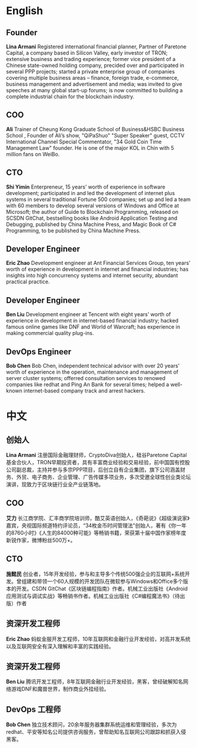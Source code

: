 # English
## Founder

**Lina Armani**
Registered international financial planner, Partner of Paretone Capital, a company based in Silicon Valley, early investor of TRON; extensive business and trading experience; former vice president of a Chinese state-owned holding company, precided over and participated in several PPP projects; started a private enterprise group of companies covering multiple business areas – finance, foreign trade, e-commerce, business management and advertisement and media; was invited to give speeches at many global start-up forums; is now committed to building a complete industrial chain for the blockchain industry.

## COO

**Ali**
Trainer of Cheung Kong Graduate School of Business&HSBC Business School , Founder of Ali’s show, "QiPaShuo" "Super Speaker" guest, CCTV International Channel Special Commentator, "34 Gold Coin Time Management Law" founder. He is one of the major KOL in Chin with 5 million fans on WeiBo.

## CTO

**Shi Yimin**
Enterpreneur, 15 years’ worth of experience in software development; participated in and led the development of internet plus systems in several traditional Fortune 500 companies; set up and led a team with 60 members to develop several versions of Windows and Office at Microsoft; the author of Guide to Blockchain Programming, released on SCSDN GitChat, bestselling books like Android Application Testing and Debugging, published by China Machine Press, and Magic Book of C# Programming, to be published by China Machine Press.

## Developer Engineer

**Eric Zhao**
Development engineer at Ant Financial Services Group, ten years’ worth of experience in development in internet and financial industries; has insights into high concurrency systems and internet security, abundant practical practice.

## Developer Engineer

**Ben Liu**
Development engineer at Tencent with eight years’ worth of experience in development in internet-based financial industry; hacked famous online games like DNF and World of Warcraft; has experience in making commercial quality plug-ins.

## DevOps Engineer

**Bob Chen**
Bob Chen, independent technical advisor with over 20 years’ worth of experience in the operation, maintenance and management of server cluster systems; offerred consultation services to renowed companies like redhat and Ping An Bank for several times; helped a well-known internet-based company track and arrest hackers.

# 中文
## 创始人

**Lina Armani**
注册国际金融理财师，CryptoDiva创始人，硅谷Paretone Capital基金合伙人，TRON早期投资者，具有丰富商业经验和交易经验，前中国国有控股公司副总裁，主持并参与多宗PPP项目，后创立自有企业集团，旗下公司涵盖财务、外贸、电子商务、企业管理、广告传媒多项业务，多次受邀全球性创业类论坛演讲，现致力于区块链行业全产业链落地。

## COO

**艾力**
长江商学院、汇丰商学院培训师，酷艾英语创始人，《奇葩说》《超级演说家》嘉宾，央视国际频道特约评论员，“34枚金币时间管理法”创始人，著有《你一年的8760小时》《人生的84000种可能》等畅销书籍，荣获第十届中国作家榜年度新锐作家，微博粉丝500万+。

## CTO

**施懿民**
创业者，15年开发经验，参与和主导多个传统500强企业的互联网+系统开发。曾组建和带领一个60人规模的开发团队在微软参与Windows和Office多个版本的开发。CSDN GitChat《区块链编程指南》作者。机械工业出版社《Android应用测试与调试实战》等畅销书作者。机械工业出版社《C#编程魔法书》（待出版）作者

## 资深开发工程师

**Eric Zhao**
蚂蚁金服开发工程师，10年互联网和金融行业开发经验，对高并发系统以及互联网安全有深入理解和丰富的实践经验。

## 资深开发工程师

**Ben Liu**
腾讯开发工程师，8年互联网金融行业开发经验，黑客，曾经破解知名网络游戏DNF和魔兽世界，制作商业外挂经验。

## DevOps 工程师

**Bob Chen**
独立技术顾问，20余年服务器集群系统运维和管理经验，多次为redhat、平安等知名公司提供咨询服务，曾帮助知名互联网公司跟踪和抓获入侵黑客。
